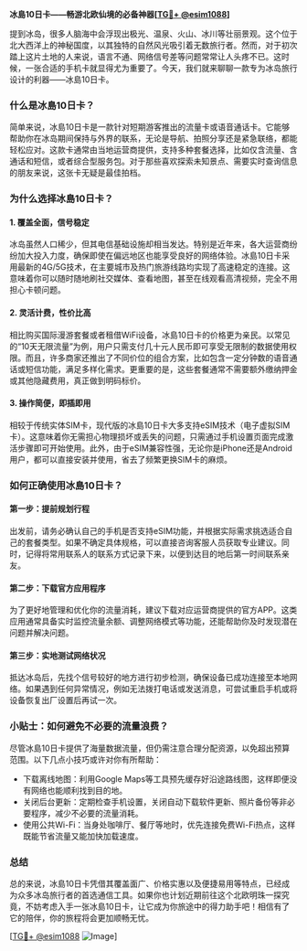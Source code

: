 **冰島10日卡——畅游北欧仙境的必备神器[[TG💪+ @esim1088](https://t.me/s/esim1088)]**

提到冰岛，很多人脑海中会浮现出极光、温泉、火山、冰川等壮丽景观。这个位于北大西洋上的神秘国度，以其独特的自然风光吸引着无数旅行者。然而，对于初次踏上这片土地的人来说，语言不通、网络信号差等问题常常让人头疼不已。这时候，一张合适的手机卡就显得尤为重要了。今天，我们就来聊聊一款专为冰岛旅行设计的利器——冰島10日卡。

### 什么是冰島10日卡？

简单来说，冰島10日卡是一款针对短期游客推出的流量卡或语音通话卡。它能够帮助你在冰岛期间保持与外界的联系，无论是导航、拍照分享还是紧急联络，都能轻松应对。这款卡通常由当地运营商提供，支持多种套餐选择，比如仅含流量、含通话和短信，或者综合型服务包。对于那些喜欢探索未知景点、需要实时查询信息的朋友来说，这张卡无疑是最佳拍档。

### 为什么选择冰島10日卡？

#### 1. **覆盖全面，信号稳定**
冰岛虽然人口稀少，但其电信基础设施却相当发达。特别是近年来，各大运营商纷纷加大投入力度，确保即使在偏远地区也能享受良好的网络体验。冰島10日卡采用最新的4G/5G技术，在主要城市及热门旅游线路均实现了高速稳定的连接。这意味着你可以随时随地刷社交媒体、查看地图，甚至在线观看高清视频，完全不用担心卡顿问题。

#### 2. **灵活计费，性价比高**
相比购买国际漫游套餐或者租借WiFi设备，冰島10日卡的价格更为亲民。以常见的“10天无限流量”为例，用户只需支付几十元人民币即可享受无限制的数据使用权限。而且，许多商家还推出了不同价位的组合方案，比如包含一定分钟数的语音通话或短信功能，满足多样化需求。更重要的是，这些套餐通常不需要额外缴纳押金或其他隐藏费用，真正做到明码标价。

#### 3. **操作简便，即插即用**
相较于传统实体SIM卡，现代版的冰島10日卡大多支持eSIM技术（电子虚拟SIM卡）。这意味着你无需担心物理损坏或丢失的问题，只需通过手机设置页面完成激活步骤即可开始使用。此外，由于eSIM兼容性强，无论你是iPhone还是Android用户，都可以直接安装并使用，省去了频繁更换SIM卡的麻烦。

### 如何正确使用冰島10日卡？

#### 第一步：提前规划行程
出发前，请务必确认自己的手机是否支持eSIM功能，并根据实际需求挑选适合自己的套餐类型。如果不确定具体规格，可以直接咨询客服人员获取专业建议。同时，记得将常用联系人的联系方式记录下来，以便到达目的地后第一时间联系亲友。

#### 第二步：下载官方应用程序
为了更好地管理和优化你的流量消耗，建议下载对应运营商提供的官方APP。这类应用通常具备实时监控流量余额、调整网络模式等功能，还能帮助你及时发现潜在问题并解决问题。

#### 第三步：实地测试网络状况
抵达冰岛后，先找个信号较好的地方进行初步检测，确保设备已成功连接至本地网络。如果遇到任何异常情况，例如无法拨打电话或发送消息，可尝试重启手机或将设备恢复出厂设置后再试一次。

### 小贴士：如何避免不必要的流量浪费？

尽管冰島10日卡提供了海量数据流量，但仍需注意合理分配资源，以免超出预算范围。以下几点小技巧或许对你有所帮助：
- 下载离线地图：利用Google Maps等工具预先缓存好沿途路线图，这样即便没有网络也能顺利找到目的地。
- 关闭后台更新：定期检查手机设置，关闭自动下载软件更新、照片备份等非必要程序，减少不必要的流量消耗。
- 使用公共Wi-Fi：当身处咖啡厅、餐厅等地时，优先连接免费Wi-Fi热点，这样既能节省流量又能加快加载速度。

### 总结

总的来说，冰島10日卡凭借其覆盖面广、价格实惠以及便捷易用等特点，已经成为众多冰岛旅行者的首选通信工具。如果你也计划近期前往这个北欧明珠一探究竟，不妨考虑入手一张冰島10日卡，让它成为你旅途中的得力助手吧！相信有了它的陪伴，你的旅程将会更加顺畅无忧。

[[TG💪+ @esim1088](https://t.me/s/esim1088) ![Image](https://i.postimg.cc/4NQfJmqS/Snipaste-2025-05-13-00-14-12.png)]